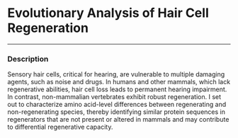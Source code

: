 # Evolutionary Analysis of Hair Cell Regeneration
<hr>

### Description
Sensory hair cells, critical for hearing, are vulnerable to multiple damaging agents, such as noise and drugs. In humans and other mammals, which lack regenerative abilities, hair cell loss leads to permanent hearing impairment. In contrast, non-mammalian vertebrates exhibit robust regeneration. I set out to characterize amino acid-level differences between regenerating and non-regenerating species, thereby identifying similar protein sequences in regenerators that are not present or altered in mammals and may contribute to differential regenerative capacity.




                    
